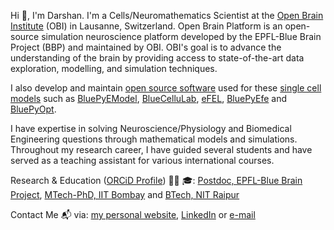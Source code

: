 Hi 👋, I'm Darshan. I'm a Cells/Neuromathematics Scientist at the [Open Brain Institute](https://openbraininstitute.org/) (OBI) in Lausanne, Switzerland.	Open Brain Platform is an open-source simulation neuroscience platform developed by the EPFL-Blue Brain Project (BBP) and maintained by OBI. OBI's goal is to advance the understanding of the brain by providing access to state-of-the-art data exploration, modelling, and simulation techniques.

I also develop and maintain [open source software](https://github.com/darshanmandge) used for these [single cell models](https://github.com/BlueBrain/singlecell-emodel-suite) such as [BluePyEModel](https://github.com/BlueBrain/BluePyEModel), [BlueCelluLab](https://github.com/BlueBrain/BlueCelluLab), [eFEL](https://github.com/BlueBrain/eFEL), [BluePyEfe](https://github.com/BlueBrain/BluePyEfe) and [BluePyOpt](https://github.com/BlueBrain/BluePyOpt).

I have expertise in solving Neuroscience/Physiology and Biomedical Engineering questions through mathematical models and simulations. Throughout my research career, I have guided several students and have served as a teaching assistant for various international courses.

Research & Education ([ORCiD Profile](https://orcid.org/0000-0002-7104-4604))  🧑‍🔬 🎓: [Postdoc, EPFL-Blue Brain Project](https://www.epfl.ch/research/domains/bluebrain/), [MTech-PhD, IIT Bombay](https://www.bio.iitb.ac.in) and [BTech, NIT Raipur](https://www.nitrr.ac.in/aboutbiomed.php)

Contact Me 📬 via: [my personal website](https://darshanmandge.github.io/#four), [LinkedIn](https://in.linkedin.com/in/darshanmandge) or [e-mail](mailto:sltr5b6ws@mozmail.com) 

